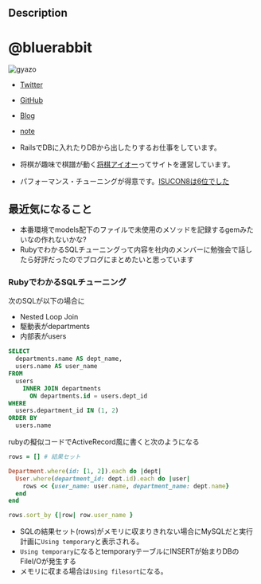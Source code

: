 ## Description
# @bluerabbit

![gyazo](https://gyazo.com/210b0aac6140cb3f08ccc9a7aa9bc449.png)

* [Twitter](https://twitter.com/bluerabbit777jp)
* [GitHub](https://github.com/bluerabbit)
* [Blog](http://bluerabbit.hatenablog.com/)
* [note](https://note.mu/bluerabbit)

* RailsでDBに入れたりDBから出したりするお仕事をしています。
* 将棋が趣味で棋譜が動く[将棋アイオー](https://shogi.io)ってサイトを運営しています。
* パフォーマンス・チューニングが得意です。[ISUCON8は6位でした](http://bluerabbit.hatenablog.com/entry/2018/10/21/005607)

## 最近気になること

* 本番環境でmodels配下のファイルで未使用のメソッドを記録するgemみたいなの作れないかな?
* RubyでわかるSQLチューニングって内容を社内のメンバーに勉強会で話したら好評だったのでブログにまとめたいと思っています

### RubyでわかるSQLチューニング

次のSQLが以下の場合に

- Nested Loop Join
- 駆動表がdepartments
- 内部表がusers

```sql
SELECT
  departments.name AS dept_name,
  users.name AS user_name
FROM
  users
    INNER JOIN departments
      ON departments.id = users.dept_id
WHERE
  users.department_id IN (1, 2)
ORDER BY
  users.name
```

rubyの擬似コードでActiveRecord風に書くと次のようになる

```ruby
rows = [] # 結果セット

Department.where(id: [1, 2]).each do |dept|
  User.where(department_id: dept.id).each do |user|
    rows << {user_name: user.name, department_name: dept.name}
  end
end

rows.sort_by {|row| row.user_name }
```

- SQLの結果セット(rows)がメモリに収まりきれない場合にMySQLだと実行計画に`Using temporary`と表示される。
- `Using temporary`になるとtemporaryテーブルにINSERTが始まりDBのFileI/Oが発生する
- メモリに収まる場合は`Using filesort`になる。
